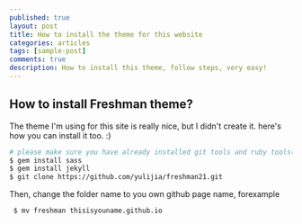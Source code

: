 ```yaml
---
published: true
layout: post
title: How to install the theme for this website
categories: articles
tags: [sample-post]
comments: true
description: How to install this theme, follow steps, very easy!
---
```


## How to install Freshman theme?

The theme I'm using for this site is really nice, but I didn't create it. here's how you can install it too. :)

```bash
# please make sure you have already installed git tools and ruby tools(gem)
$ gem install sass
$ gem install jekyll
$ git clone https://github.com/yulijia/freshman21.git
```

Then, change the folder name to you own github page name, forexample

```bash
 $ mv freshman thisisyouname.github.io
```
